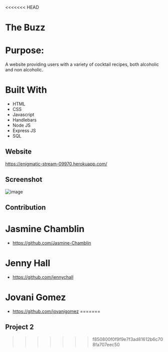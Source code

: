 <<<<<<< HEAD
# The Buzz

# Purpose:

A website providing users with a variety of cocktail recipes, both alcoholic and non alcoholic.


# Built With

- HTML
- CSS
- Javascript
- Handlebars
- Node JS
- Express JS
- SQL



## Website
https://enigmatic-stream-09970.herokuapp.com/

## Screenshot
![image](../../Projects/project2/public/media/websitecover.jpg)

## Contribution

# Jasmine Chamblin 
- https://github.com/Jasmine-Chamblin
# Jenny Hall 
- https://github.com/jennychall
# Jovani Gomez  
- https://github.com/jovanigomez
=======
## Project 2
>>>>>>> f850800f0f9f9e7f3ad81612b6c708fa707eec50
